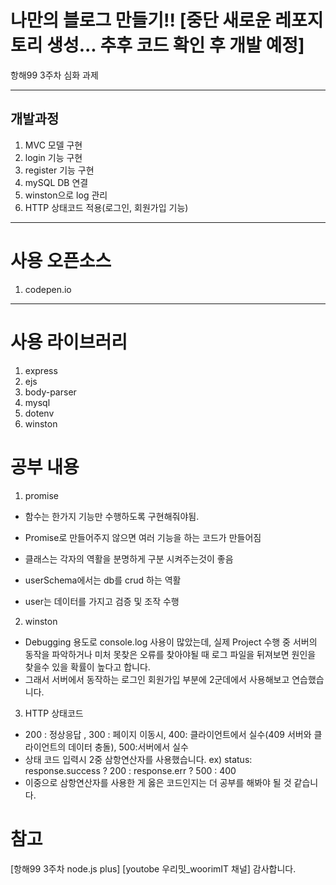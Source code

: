 # 나만의 블로그 만들기!! [중단 새로운 레포지토리 생성... 추후 코드 확인 후 개발 예정]

항해99 3주차 심화 과제

---

## 개발과정

1. MVC 모델 구현
2. login 기능 구현
3. register 기능 구현
4. mySQL DB 연결
5. winston으로 log 관리
6. HTTP 상태코드 적용(로그인, 회원가입 기능)

---

# 사용 오픈소스

1. codepen.io

---

# 사용 라이브러리

1. express
2. ejs
3. body-parser
4. mysql
5. dotenv
6. winston

# 공부 내용

1. promise

- 함수는 한가지 기능만 수행하도록 구현해줘야됨.
- Promise로 만들어주지 않으면 여러 기능을 하는 코드가 만들어짐

- 클래스는 각자의 역활을 분명하게 구분 시켜주는것이 좋음
- userSchema에서는 db를 crud 하는 역활
- user는 데이터를 가지고 검증 및 조작 수행

2. winston

- Debugging 용도로 console.log 사용이 많았는데, 실제 Project 수행 중 서버의 동작을 파악하거나 미처 못찾은 오류를 찾아야될 때 로그 파일을 뒤져보면 원인을 찾을수 있을 확률이 높다고 합니다.
- 그래서 서버에서 동작하는 로그인 회원가입 부분에 2군데에서 사용해보고 연습했습니다.

3. HTTP 상태코드

- 200 : 정상응답 , 300 : 페이지 이동시, 400: 클라이언트에서 실수(409 서버와 클라이언트의 데이터 충돌), 500:서버에서 실수
- 상태 코드 입력시 2중 삼항연산자를 사용했습니다. ex) status: response.success ? 200 : response.err ? 500 : 400
- 이중으로 삼항연산자를 사용한 게 옳은 코드인지는 더 공부를 해봐야 될 것 같습니다.

# 참고

[항해99 3주차 node.js plus]
[youtobe 우리밋_woorimIT 채널]
감사합니다.
